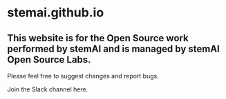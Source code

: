 # stemai.github.io

## This website is for the Open Source work performed by stemAI and is managed by stemAI Open Source Labs. 

Please feel free to suggest changes and report bugs. 

Join the Slack channel here.
